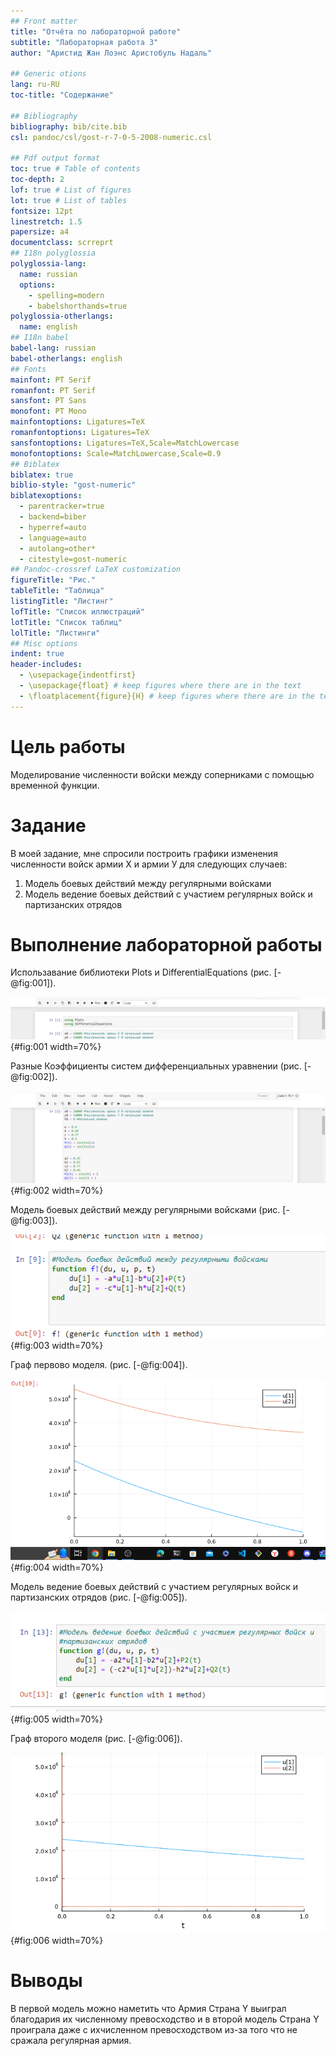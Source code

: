 ```yaml
---
## Front matter
title: "Отчёта по лабораторной работе"
subtitle: "Лабораторная работа 3"
author: "Аристид Жан Лоэнс Аристобуль Надаль"

## Generic otions
lang: ru-RU
toc-title: "Содержание"

## Bibliography
bibliography: bib/cite.bib
csl: pandoc/csl/gost-r-7-0-5-2008-numeric.csl

## Pdf output format
toc: true # Table of contents
toc-depth: 2
lof: true # List of figures
lot: true # List of tables
fontsize: 12pt
linestretch: 1.5
papersize: a4
documentclass: scrreprt
## I18n polyglossia
polyglossia-lang:
  name: russian
  options:
	- spelling=modern
	- babelshorthands=true
polyglossia-otherlangs:
  name: english
## I18n babel
babel-lang: russian
babel-otherlangs: english
## Fonts
mainfont: PT Serif
romanfont: PT Serif
sansfont: PT Sans
monofont: PT Mono
mainfontoptions: Ligatures=TeX
romanfontoptions: Ligatures=TeX
sansfontoptions: Ligatures=TeX,Scale=MatchLowercase
monofontoptions: Scale=MatchLowercase,Scale=0.9
## Biblatex
biblatex: true
biblio-style: "gost-numeric"
biblatexoptions:
  - parentracker=true
  - backend=biber
  - hyperref=auto
  - language=auto
  - autolang=other*
  - citestyle=gost-numeric
## Pandoc-crossref LaTeX customization
figureTitle: "Рис."
tableTitle: "Таблица"
listingTitle: "Листинг"
lofTitle: "Список иллюстраций"
lotTitle: "Список таблиц"
lolTitle: "Листинги"
## Misc options
indent: true
header-includes:
  - \usepackage{indentfirst}
  - \usepackage{float} # keep figures where there are in the text
  - \floatplacement{figure}{H} # keep figures where there are in the text
---
```


# Цель работы

Моделирование численности войски между соперниками с помощью временной функции.

# Задание

В моей задание, мне спросили построить графики изменения численности войск армии Х и армии У для
следующих случаев:
1. Модель боевых действий между регулярными войсками
2. Модель ведение боевых действий с участием регулярных войск и
партизанских отрядов 


# Выполнение лабораторной работы

Использавание библиотеки Plots и DifferentialEquations (рис. [-@fig:001]).

![Plots and DifferentialEquations library](image/img01.png){#fig:001 width=70%}

Разные Коэффициенты систем дифференциальных уравнении (рис. [-@fig:002]).

![Коэффициенты систем дифференциальных уравнении](image/img02.png){#fig:002 width=70%}

Модель боевых действий между регулярными войсками (рис. [-@fig:003]).

![Первый модель](image/img03.png){#fig:003 width=70%}

Граф первово моделя. (рис. [-@fig:004]).

![Граф первово моделя](image/img04.png){#fig:004 width=70%}

Модель ведение боевых действий с участием регулярных войск и партизанских отрядов  (рис. [-@fig:005]).

![Второй модель](image/img05.png){#fig:005 width=70%}

Граф второго моделя (рис. [-@fig:006]).

![Граф второго моделя](image/img06.png){#fig:006 width=70%}

# Выводы

В первой модель можно наметить что Армия Страна Y выиграл благодария их численному превосходство и в второй модель Страна Y проиграла даже с ихчисленном превосходством из-за того что не сражала регулярная армия.

